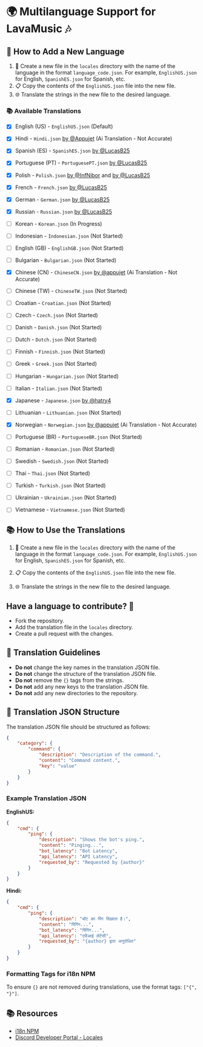 # 🌍 Multilanguage Support for LavaMusic 🎶

## 🌟 How to Add a New Language

1. 📁 Create a new file in the `locales` directory with the name of the language in the format `language_code.json`. For example, `EnglishUS.json` for English, `SpanishES.json` for Spanish, etc.
2. 📋 Copy the contents of the `EnglishUS.json` file into the new file.
3. 🌐 Translate the strings in the new file to the desired language.


### 📚 Available Translations

- [x] English (US) - `EnglishUS.json` (Default)
- [x] Hindi - `Hindi.json` [by @Appujet](https://github.com/Appujet) (Ai Translation - Not Accurate)
- [x] Spanish (ES) - `SpanishES.json` [by @LucasB25](https://github.com/LucasB25)
- [x] Portuguese (PT) - `PortuguesePT.json` [by @LucasB25](https://github.com/LucasB25)
- [x] Polish - `Polish.json` [by @InfNibor](https://github.com/infnibor) and [by @LucasB25](https://github.com/LucasB25)
- [x] French - `French.json` [by @LucasB25](https://github.com/LucasB25)
- [x] German - `German.json` [by @LucasB25](https://github.com/LucasB25)
- [x] Russian - `Russian.json` [by @LucasB25](https://github.com/LucasB25)
- [ ] Korean - `Korean.json` (In Progress)
- [ ] Indonesian - `Indonesian.json` (Not Started)
- [ ] English (GB) - `EnglishGB.json` (Not Started)
- [ ] Bulgarian - `Bulgarian.json` (Not Started)
- [x] Chinese (CN) - `ChineseCN.json` [by @appujet](https://github.com/Appujet) (Ai Translation - Not Accurate)
- [ ] Chinese (TW) - `ChineseTW.json` (Not Started)
- [ ] Croatian - `Croatian.json` (Not Started)
- [ ] Czech - `Czech.json` (Not Started)
- [ ] Danish - `Danish.json` (Not Started)
- [ ] Dutch - `Dutch.json` (Not Started)
- [ ] Finnish - `Finnish.json` (Not Started)
- [ ] Greek - `Greek.json` (Not Started)
- [ ] Hungarian - `Hungarian.json` (Not Started)
- [ ] Italian - `Italian.json` (Not Started)
- [x] Japanese - `Japanese.json` [by @hatry4](https://github.com/hatry4)
- [ ] Lithuanian - `Lithuanian.json` (Not Started)
- [x] Norwegian - `Norwegian.json` [by @appujet](https://github.com/Appujet) (Ai Translation - Not Accurate)
- [ ] Portuguese (BR) - `PortugueseBR.json` (Not Started)
- [ ] Romanian - `Romanian.json` (Not Started)
- [ ] Swedish - `Swedish.json` (Not Started)
- [ ] Thai - `Thai.json` (Not Started)
- [ ] Turkish - `Turkish.json` (Not Started)
- [ ] Ukrainian - `Ukrainian.json` (Not Started)
- [ ] Vietnamese - `Vietnamese.json` (Not Started)


## 📚 How to Use the Translations

1. 📁 Create a new file in the `locales` directory with the name of the language in the format `language_code.json`. For example, `EnglishUS.json` for English, `SpanishES.json` for Spanish, etc.

2. 📋 Copy the contents of the `EnglishUS.json` file into the new file.

3. 🌐 Translate the strings in the new file to the desired language.


## Have a language to contribute? 🎉
- Fork the repository.
- Add the translation file in the `locales` directory.
- Create a pull request with the changes.

## 📝 Translation Guidelines

- **Do not** change the key names in the translation JSON file.
- **Do not** change the structure of the translation JSON file.
- **Do not** remove the `{}` tags from the strings.
- **Do not** add any new keys to the translation JSON file.
- **Do not** add any new directories to the repository.



## 📝 Translation JSON Structure

The translation JSON file should be structured as follows:

```json
{
	"category": {
		"command": {
			"description": "Description of the command.",
			"content": "Command content.",
			"key": "value"
		}
	}
}
```
### Example Translation JSON

**EnglishUS:**
```json
{
	"cmd": {
		"ping": {
			"description": "Shows the bot's ping.",
			"content": "Pinging...",
			"bot_latency": "Bot Latency",
			"api_latency": "API Latency",
			"requested_by": "Requested by {author}"
		}
	}
}
```

**Hindi:**
```json
{
	"cmd": {
		"ping": {
			"description": "बॉट का पिंग दिखाता है।",
			"content": "पिंगिंग...",
			"bot_latency": "पिंगिंग...",
			"api_latency": "एपीआई लेटेंसी",
			"requested_by": "{author} द्वारा अनुरोधित"
		}
	}
}
```

### Formatting Tags for i18n NPM
To ensure `{}` are not removed during translations, use the format tags: `["{", "}"]`.


## 📚 Resources
- [i18n NPM](https://www.npmjs.com/package/i18n)
- [Discord Developer Portal - Locales](https://discord.com/developers/docs/reference#locales)
